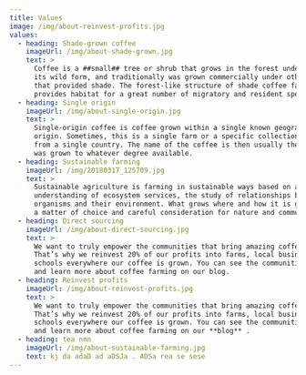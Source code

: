 ```yaml
---
title: Values
image: /img/about-reinvest-profits.jpg
values:
  - heading: Shade-grown coffee
    imageUrl: /img/about-shade-grown.jpg
    text: >
      Coffee is a ##small## tree or shrub that grows in the forest understory in
      its wild form, and traditionally was grown commercially under other trees
      that provided shade. The forest-like structure of shade coffee farms
      provides habitat for a great number of migratory and resident species.
  - heading: Single origin
    imageUrl: /img/about-single-origin.jpg
    text: >
      Single-origin coffee is coffee grown within a single known geographic
      origin. Sometimes, this is a single farm or a specific collection of beans
      from a single country. The name of the coffee is then usually the place it
      was grown to whatever degree available.
  - heading: Sustainable farming
    imageUrl: /img/20180317_125709.jpg
    text: >
      Sustainable agriculture is farming in sustainable ways based on an
      understanding of ecosystem services, the study of relationships between
      organisms and their environment. What grows where and how it is grown are
      a matter of choice and careful consideration for nature and communities.
  - heading: Direct sourcing
    imageUrl: /img/about-direct-sourcing.jpg
    text: >
      We want to truly empower the communities that bring amazing coffee to you.
      That’s why we reinvest 20% of our profits into farms, local businesses and
      schools everywhere our coffee is grown. You can see the communities grow
      and learn more about coffee farming on our blog.
  - heading: Reinvest profits
    imageUrl: /img/about-reinvest-profits.jpg
    text: >
      We want to truly empower the communities that bring amazing coffee to you.
      That’s why we reinvest 20% of our profits into farms, local businesses and
      schools everywhere our coffee is grown. You can see the communities grow
      and learn more about coffee farming on our **blog** .
  - heading: tea nnn
    imageUrl: /img/about-sustainable-farming.jpg
    text: kj da adaD ad aDSJa . ADSa rea se sese
---
```


